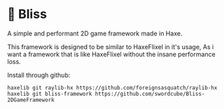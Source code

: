 # 🌲 Bliss
A simple and performant 2D game framework made in Haxe.

This framework is designed to be similar to HaxeFlixel in it's usage,
As i want a framework that is like HaxeFlixel without the insane performance loss.

Install through github:
```
haxelib git raylib-hx https://github.com/foreignsasquatch/raylib-hx
haxelib git bliss-framework https://github.com/swordcube/Bliss-2DGameFramework
```